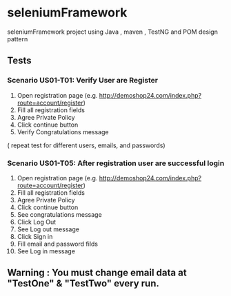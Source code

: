 # seleniumFramework
seleniumFramework project using Java , maven , TestNG and POM design pattern

## Tests
### Scenario US01-T01: Verify User are Register 
1. Open registration page (e.g. http://demoshop24.com/index.php?route=account/register)
2. Fill all registration fields
3. Agree Private Policy 
4. Click continue button
5. Verify Congratulations message

( repeat test for different users, emails, and passwords)



### Scenario US01-T05: After registration user are successful login
1. Open registration page (e.g. http://demoshop24.com/index.php?route=account/register)
2. Fill all registration fields
4. Agree Private Policy 
5. Click continue button
6. See congratulations message
7. Click Log Out
8. See Log out message
9. Click Sign in
10. Fill email and password filds
11. See Log in message


## Warning : You must change email data at "TestOne" & "TestTwo" every run.

